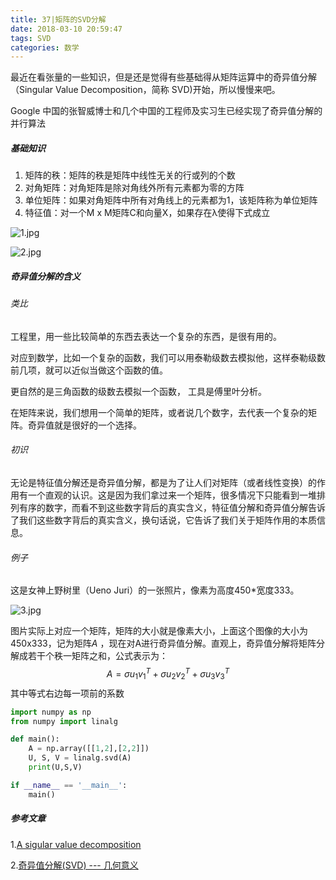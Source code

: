 ```yaml
---
title: 37|矩阵的SVD分解
date: 2018-03-10 20:59:47
tags: SVD
categories: 数学
---
```


最近在看张量的一些知识，但是还是觉得有些基础得从矩阵运算中的奇异值分解（Singular Value Decomposition，简称 SVD)开始，所以慢慢来吧。

Google 中国的张智威博士和几个中国的工程师及实习生已经实现了奇异值分解的并行算法

##### 基础知识

1. 矩阵的秩：矩阵的秩是矩阵中线性无关的行或列的个数
2. 对角矩阵：对角矩阵是除对角线外所有元素都为零的方阵
3. 单位矩阵：如果对角矩阵中所有对角线上的元素都为1，该矩阵称为单位矩阵
4. 特征值：对一个M x M矩阵C和向量X，如果存在λ使得下式成立

![1.jpg](https://i.loli.net/2018/03/10/5aa3de6bad0ea.jpg)

![2.jpg](https://i.loli.net/2018/03/10/5aa3de6bc2254.jpg)

<!--more-->

##### 奇异值分解的含义

###### 类比

工程里，用一些比较简单的东西去表达一个复杂的东西，是很有用的。

对应到数学，比如一个复杂的函数，我们可以用泰勒级数去模拟他，这样泰勒级数前几项，就可以近似当做这个函数的值。

更自然的是三角函数的级数去模拟一个函数， 工具是傅里叶分析。

在矩阵来说，我们想用一个简单的矩阵，或者说几个数字，去代表一个复杂的矩阵。奇异值就是很好的一个选择。

###### 初识

无论是特征值分解还是奇异值分解，都是为了让人们对矩阵（或者线性变换）的作用有一个直观的认识。这是因为我们拿过来一个矩阵，很多情况下只能看到一堆排列有序的数字，而看不到这些数字背后的真实含义，特征值分解和奇异值分解告诉了我们这些数字背后的真实含义，换句话说，它告诉了我们关于矩阵作用的本质信息。

###### 例子

这是女神上野树里（Ueno Juri）的一张照片，像素为高度450*宽度333。

![3.jpg](https://i.loli.net/2018/03/10/5aa3e07647faf.jpg)

图片实际上对应一个矩阵，矩阵的大小就是像素大小，上面这个图像的大小为450x333，记为矩阵$A$ ，现在对A进行奇异值分解。直观上，奇异值分解将矩阵分解成若干个秩一矩阵之和，公式表示为：
$$
A = \sigma u_{1}v_{1}^{T}+\sigma u_{2}v_{2}^{T}+\sigma u_{3}v_{3}^{T}
$$
其中等式右边每一项前的系数



```python
import numpy as np
from numpy import linalg

def main():
	A = np.array([[1,2],[2,2]])
	U, S, V = linalg.svd(A) 
	print(U,S,V)

if __name__ == '__main__':
	main()
```



##### 参考文章

1.[A sigular value decomposition](http://blog.csdn.net/redline2005/article/details/24099377)

2.[奇异值分解(SVD) --- 几何意义](http://blog.sciencenet.cn/blog-696950-699432.html)